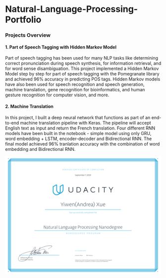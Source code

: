 # Natural-Language-Processing-Portfolio
### Projects Overview
#### 1. Part of Speech Tagging with Hidden Markov Model 
Part of speech tagging has been used for many NLP tasks like determining correct pronunciation during speech synthesis, for information retrieval, and for word sense disambiguation.
This project implemented a Hidden Markov Model step by step for part of speech tagging with the Pomegranate library and achieved 96% accuracy in predicting POS tags. 
Hidden Markov models have also been used for speech recognition and speech generation, machine translation, gene recognition for bioinformatics, and human gesture recognition for computer vision, and more.

#### 2. Machine Translation
In this project, I built a deep neural network that functions as part of an end-to-end machine translation pipeline with Keras. The pipeline will accept English text as input and return the French translation. 
Four different RNN models have been built in the notebook - simple model using only GRU, word embedding + LSTM, encoder-decoder and Bidirectional RNN. The final model achieved 96% tranlation accuracy with the combination of word embedding and Bidirectional RNN.

![](NLP%20NanoDegree%20certificate.png)


